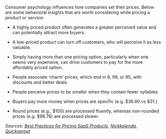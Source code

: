 [//]: # (title:Pricing Perception Highlights)

Consumer psychology influences how companies set their prices. Below are some behavioral insights that are worth considering while pricing a product or service:

* A highly priced product often generates a greater perceived value and can potentially attract more buyers.

* A low-priced product can turn off customers, who will perceive it as less valuable.

* Simply having more than one pricing option, particularly when one seems very expensive, can drive customers to pay for the more affordably priced option.

* People associate ‘charm’ prices, which end in 9, 99, or 95, with discounts and better deals.

* People perceive prices to be smaller when they contain fewer syllables.

* Buyers pay more money when prices are specific (e.g. $36.60 vs $31.)

* Round prices (e.g., $100) are processed fluently, whereas non-rounded prices (e.g. $98.76) are processed slower.

*Sources: [Best Practices for Pricing SaaS Products](https://go.productplan.com/saas-pricing-book/?hsCtaTracking=c948d259-0fb9-457e-aece-634799b48e6d%7C83a17229-d59e-4308-b11f-c81d942c9451), [Nickkolenda](https://www.nickkolenda.com/psychological-pricing-strategies/), [Quicksprout](https://www.quicksprout.com/psychological-pricing/)*
